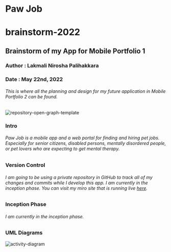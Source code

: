 # Paw Job
# brainstorm-2022
## Brainstorm of my App for Mobile Portfolio 1
### Author : Lakmali Nirosha Palihakkara
### Date : May 22nd, 2022
###### This is where all the planning and design for my future application in Mobile Portfolio 2 can be found.


![repository-open-graph-template](https://user-images.githubusercontent.com/106020901/169699991-c7ad6c94-89dc-4186-8b4f-6c0bbe59b5a8.png)

### Intro
###### Paw Job is a mobile app and a web portal for finding and hiring pet jobs. Especially for senior citizens, disabled persons, mentally disordered people, or pet lovers who are expecting to get mental therapy.

### Version Control
###### I am going to be using a private repository in GitHub to track all of my changes and commits while I develop this app. I am currently in the inception phase. You can visit my miro site that is running live [here](https://miro.com/app/board/uXjVO0DTTqc=/?share_link_id=775356287196).

### Inception Phase
###### I am currently in the inception phase.

### UML Diagrams 
![activity-diagram](https://user-images.githubusercontent.com/106020901/169701301-2e210774-a4f8-4798-9fe0-8868f779feab.jpeg)
